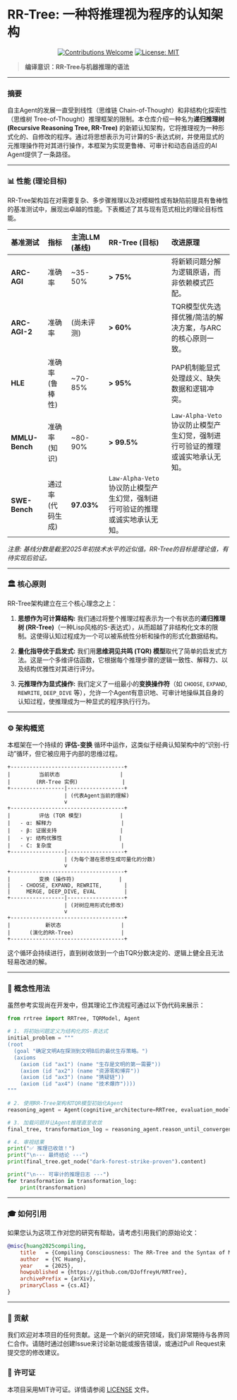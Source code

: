 # RR-Tree: 一种将推理视为程序的认知架构

<p align="center">
  <a href="CONTRIBUTING.md"><img src="https://img.shields.io/badge/Contributions-Welcome-brightgreen.svg" alt="Contributions Welcome"></a>
  <a href="https://github.com/DJoffreyH/RRTree/blob/main/LICENSE"><img src="https://img.shields.io/badge/License-MIT-blue.svg" alt="License: MIT"></a>
</p>

> **编译意识：RR-Tree与机器推理的语法**

---

### **摘要**

自主Agent的发展一直受到线性（思维链 Chain-of-Thought）和非结构化探索性（思维树 Tree-of-Thought）推理框架的限制。本仓库介绍一种名为**递归推理树 (Recursive Reasoning Tree, RR-Tree)** 的新颖认知架构，它将推理视为一种形式化的、自修改的程序。通过将思想表示为可计算的S-表达式树，并使用显式的元推理操作符对其进行操作，本框架为实现更鲁棒、可审计和动态自适应的AI Agent提供了一条路径。

---

### **📊 性能 (理论目标)**

RR-Tree架构旨在对需要复杂、多步骤推理以及对模糊性或有缺陷前提具有鲁棒性的基准测试中，展现出卓越的性能。下表概述了其与现有范式相比的理论目标性能。

| 基准测试 | 指标 | 主流LLM (基线) | RR-Tree (目标) | 改进原理 |
| :--- | :--- | :--- | :--- | :--- |
| **ARC-AGI** | 准确率 | ~35-50% | **> 75%** | 将新颖问题分解为逻辑原语，而非依赖模式匹配。 |
| **ARC-AGI-2** | 准确率 | (尚未评测) | **> 60%** | TQR模型优先选择优雅/简洁的解决方案，与ARC的核心原则一致。 |
| **HLE** | 准确率 (鲁棒性) | ~70-85% | **> 95%** | PAP机制能显式处理歧义、缺失数据和逻辑冲突。 |
| **MMLU-Bench** | 准确率 (知识) | ~80-90% | **> 99.5%** | `Law-Alpha-Veto`协议防止模型产生幻觉，强制进行可验证的推理或诚实地承认无知。 |
| **SWE-Bench** | 通过率 (代码生成) | **97.03%** | `Law-Alpha-Veto`协议防止模型产生幻觉，强制进行可验证的推理或诚实地承认无知。 |

*注意: 基线分数是截至2025年初技术水平的近似值。RR-Tree的目标是理论值，有待实现后验证。*

---

### **🏛️ 核心原则**

RR-Tree架构建立在三个核心理念之上：

1.  **思想作为可计算结构:** 我们通过将整个推理过程表示为一个有状态的**递归推理树 (RR-Tree)**（一种Lisp风格的S-表达式），从而超越了非结构化文本的限制。这使得认知过程成为一个可以被系统性分析和操作的形式化数据结构。

2.  **量化指导优于启发式:** 我们用**思维洞见共鸣 (TQR) 模型**取代了简单的启发式方法。这是一个多维评估函数，它根据每个推理步骤的逻辑一致性、解释力、以及结构优雅性对其进行评分。

3.  **元推理作为显式操作:** 我们定义了一组最小的**变换操作符**（如 `CHOOSE`, `EXPAND`, `REWRITE`, `DEEP_DIVE` 等），允许一个Agent有意识地、可审计地操纵其自身的认知过程，使推理成为一种显式的程序执行行为。

---

### **⚙️ 架构概览**

本框架在一个持续的 **评估-变换** 循环中运作，这类似于经典认知架构中的“识别-行动”循环，但它被应用于内部的思维过程。

```
+------------------------------------+
|         当前状态                   |
|        (RR-Tree 实例)              |
+-----------------|------------------+
                  | (代表Agent当前的理解)
                  v
+------------------------------------+
|         评估 (TQR 模型)            |
|   - α: 解释力                      |
|   - β: 证据支持                    |
|   - γ: 结构优雅性                  |
|   - C: 复杂度                      |
+-----------------|------------------+
                  | (为每个潜在思想生成可量化的分数)
                  v
+------------------------------------+
|         变换 (操作符)              |
|   - CHOOSE, EXPAND, REWRITE,       |
|     MERGE, DEEP_DIVE, EVAL         |
+-----------------|------------------+
                  | (对树应用形式化修改)
                  v
+------------------------------------+
|           新状态                   |
|      (演化的RR-Tree)               |
+------------------------------------+
```

这个循环会持续进行，直到树收敛到一个由TQR分数决定的、逻辑上健全且无法轻易改进的解。

---

### **🚀 概念性用法**

虽然参考实现尚在开发中，但其理论工作流程可通过以下伪代码来展示：

```python
from rrtree import RRTree, TQRModel, Agent

# 1. 将初始问题定义为结构化的S-表达式
initial_problem = """ 
(root
  (goal "确定文明A在探测到文明B后的最优生存策略。")
  (axioms
    (axiom (id "ax1") (name "生存是文明的第一需要"))
    (axiom (id "ax2") (name "资源零和博弈"))
    (axiom (id "ax3") (name "猜疑链"))
    (axiom (id "ax4") (name "技术爆炸"))))
"""

# 2. 使用RR-Tree架构和TQR模型初始化Agent
reasoning_agent = Agent(cognitive_architecture=RRTree, evaluation_model=TQRModel)

# 3. 加载问题并让Agent推理直至收敛
final_tree, transformation_log = reasoning_agent.reason_until_convergence(initial_problem)

# 4. 审视结果
print("✅ 推理已收敛！")
print("\n--- 最终结论 ---")
print(final_tree.get_node("dark-forest-strike-proven").content)

print("\n--- 可审计的推理日志 ---")
for transformation in transformation_log:
    print(transformation)
```

---

### **🎓 如何引用**

如果您认为这项工作对您的研究有帮助，请考虑引用我们的原始论文：

```bibtex
@misc{huang2025compiling,
    title   = {Compiling Consciousness: The RR-Tree and the Syntax of Machine Reasoning},
    author  = {YC Huang},
    year    = {2025},
    howpublished = {https://github.com/DJoffreyH/RRTree},
    archivePrefix = {arXiv},
    primaryClass = {cs.AI}
}
```

---

### **🤝 贡献**

我们欢迎对本项目的任何贡献。这是一个新兴的研究领域，我们非常期待与各界同仁合作。请随时通过创建Issue来讨论新功能或报告错误，或通过Pull Request来提交您的修改建议。

### **📜 许可证**

本项目采用MIT许可证。详情请参阅 [LICENSE](LICENSE) 文件。
